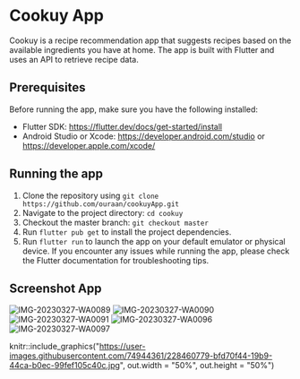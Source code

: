 # Cookuy App
Cookuy is a recipe recommendation app that suggests recipes based on the available ingredients you have at home. The app is built with Flutter and uses an API to retrieve recipe data.

## Prerequisites
Before running the app, make sure you have the following installed:

- Flutter SDK: https://flutter.dev/docs/get-started/install
- Android Studio or Xcode: https://developer.android.com/studio or https://developer.apple.com/xcode/

## Running the app
1. Clone the repository using `git clone https://github.com/ouraan/cookuyApp.git`
2. Navigate to the project directory: `cd cookuy`
3. Checkout the master branch: `git checkout master`
4. Run `flutter pub get` to install the project dependencies.
5. Run `flutter run` to launch the app on your default emulator or physical device.
If you encounter any issues while running the app, please check the Flutter documentation for troubleshooting tips.

## Screenshot App
  ![IMG-20230327-WA0089](https://user-images.githubusercontent.com/74944361/228460779-bfd70f44-19b9-44ca-b0ec-99fef105c40c.jpg)
![IMG-20230327-WA0090](https://user-images.githubusercontent.com/74944361/228460808-77ad28b3-d333-4d59-9517-747479ab9da3.jpg)
![IMG-20230327-WA0091](https://user-images.githubusercontent.com/74944361/228460815-474f8da2-185c-4829-9430-68465c14e719.jpg)
![IMG-20230327-WA0096](https://user-images.githubusercontent.com/74944361/228460824-801511a5-7597-499b-93fb-bed402c86bf8.jpg)
![IMG-20230327-WA0097](https://user-images.githubusercontent.com/74944361/228460840-fd33f4b2-c03e-4436-b003-2895364cd34f.jpg)

knitr::include_graphics("https://user-images.githubusercontent.com/74944361/228460779-bfd70f44-19b9-44ca-b0ec-99fef105c40c.jpg", out.width = "50%", out.height = "50%")
